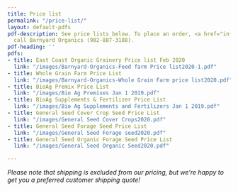 ```yaml
---
title: Price list
permalink: "/price-list/"
layout: default-pdfs
pdf-description: See price lists below. To place an order, <a href="info@barnyardorganics.com">email</a>   or
  call Barnyard Organics (902-887-3188).
pdf-heading: ''
pdfs:
- title: East Coast Organic Grainery Price list Feb 2020
  link: "/images/Barnyard-Organics-Feed farm Price list2020-1.pdf"
- title: Whole Grain Farm Price List
  link: "/images/Barnyard-Organics-Whole Grain Farm price list2020.pdf"
- title: BioAg Premix Price List
  link: "/images/Bio Ag Premixes Jan 1 2019.pdf"
- title: BioAg Supplements & Fertilizer Price List
  link: "/images/Bio Ag Supplements and Fertilizers Jan 1 2019.pdf"
- title: General Seed Cover Crop Seed Price List
  link: "/images/General Seed Cover Crops2020.pdf"
- title: General Seed Forage Seed Price List
  link: "/images/General Seed Forage seed2020.pdf"
- title: General Seed Organic Forage Seed Price List
  link: "/images/General Seed Organic Seed2020.pdf"

---
```

_Please note that shipping is excluded from our pricing, but we’re happy to get you a preferred customer shipping quote!_